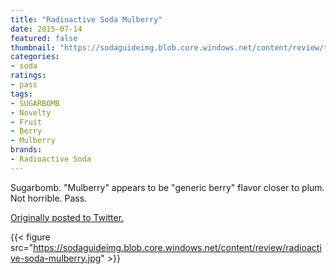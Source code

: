 ```yaml
---
title: "Radioactive Soda Mulberry"
date: 2015-07-14
featured: false
thumbnail: "https://sodaguideimg.blob.core.windows.net/content/review/thumbs/radioactive-soda-mulberry.jpg"
categories:
- soda
ratings:
- pass
tags:
- SUGARBOMB
- Novelty
- Fruit
- Berry
- Mulberry
brands:
- Radioactive Soda
---
```


Sugarbomb. "Mulberry" appears to be "generic berry" flavor closer to plum. Not horrible. Pass.

[Originally posted to Twitter.](https://twitter.com/Cavorter/status/621002900395831296)

{{< figure src="https://sodaguideimg.blob.core.windows.net/content/review/radioactive-soda-mulberry.jpg" >}}
